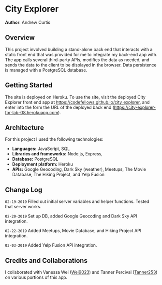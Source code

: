 # City Explorer

**Author**: Andrew Curtis

## Overview

This project involved building a stand-alone back end that interacts with a static front end that was provided for me to integrate my back-end app with. The app calls several third-party APIs, modifies the data as needed, and sends the data to the client to be displayed in the browser. Data persistence is managed with a PostgreSQL database.

## Getting Started

The site is deployed on Heroku. To use the site, visit the deployed City Explorer front end app at https://codefellows.github.io/city_explorer, and enter into the form the URL of the deployed back end (https://city-explorer-for-lab-08.herokuapp.com).

## Architecture

For this project I used the following technologies: 

* **Languages:** JavaScript, SQL
* **Libraries and frameworks:** Node.js, Express, 
* **Database:** PostgreSQL
* **Deployment platform:** Heroku
* **APIs:** Google Geocoding, Dark Sky (weather), Meetups, The Movie Database, The Hiking Project, and Yelp Fusion

## Change Log

`02-19-2019` Filled out initial server variables and helper functions. Tested that server works.

`02-20-2019` Set up DB, added Google Geocoding and Dark Sky API integration.

`02-22-2019` Added Meetups, Movie Database, and Hiking Project API integration.

`03-03-2019` Added Yelp Fusion API integration.

## Credits and Collaborations

I collaborated with Vanessa Wei ([Wei9023](https://github.com/Wei9023)) and Tanner Percival ([Tanner253](https://github.com/Tanner253)) on various portions of this app. 
